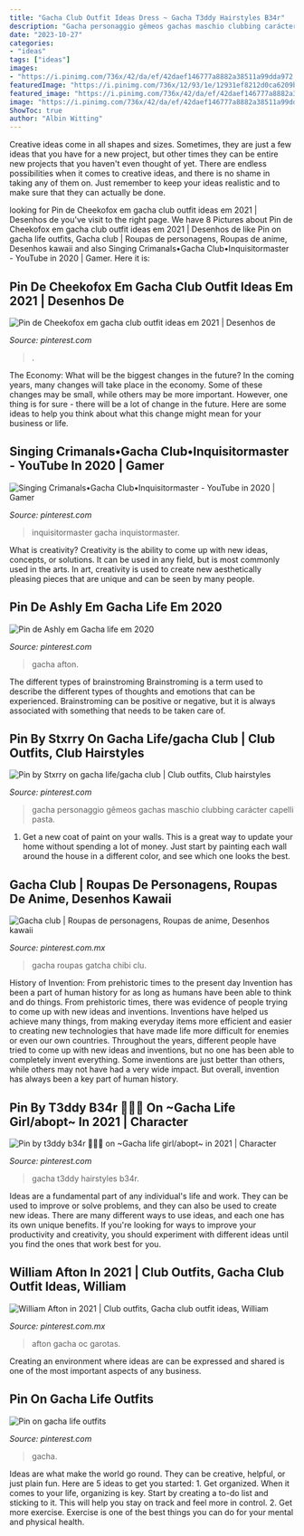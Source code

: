 ```yaml
---
title: "Gacha Club Outfit Ideas Dress ~ Gacha T3ddy Hairstyles B34r"
description: "Gacha personaggio gêmeos gachas maschio clubbing carácter capelli pasta"
date: "2023-10-27"
categories:
- "ideas"
tags: ["ideas"]
images:
- "https://i.pinimg.com/736x/42/da/ef/42daef146777a8882a38511a99dda972.jpg"
featuredImage: "https://i.pinimg.com/736x/12/93/1e/12931ef8212d0ca6209b528e95a1c29d.jpg"
featured_image: "https://i.pinimg.com/736x/42/da/ef/42daef146777a8882a38511a99dda972.jpg"
image: "https://i.pinimg.com/736x/42/da/ef/42daef146777a8882a38511a99dda972.jpg"
ShowToc: true
author: "Albin Witting"
---
```



Creative ideas come in all shapes and sizes. Sometimes, they are just a few ideas that you have for a new project, but other times they can be entire new projects that you haven't even thought of yet. There are endless possibilities when it comes to creative ideas, and there is no shame in taking any of them on. Just remember to keep your ideas realistic and to make sure that they can actually be done.

	

		
looking for Pin de Cheekofox em gacha club outfit ideas em 2021 | Desenhos de you've visit to the right page. We have 8 Pictures about Pin de Cheekofox em gacha club outfit ideas em 2021 | Desenhos de like Pin on gacha life outfits, Gacha club | Roupas de personagens, Roupas de anime, Desenhos kawaii and also Singing Crimanals•Gacha Club•Inquisitormaster - YouTube in 2020 | Gamer. Here it is:
		
    
## Pin De Cheekofox Em Gacha Club Outfit Ideas Em 2021 | Desenhos De

<img loading=lazy src="https://i.pinimg.com/736x/34/36/c4/3436c43fbf50b83ba399b51850e5c1b8.jpg" onerror="this.onerror=null;this.src='https://tse4.mm.bing.net/th?id=OIP.9KZq-UI6LPRfcMFkMa9pjwHaHa&amp;pid=15.1';" alt="Pin de Cheekofox em gacha club outfit ideas em 2021 | Desenhos de">

_Source: pinterest.com_

>. 

	

The Economy: What will be the biggest changes in the future?
In the coming years, many changes will take place in the economy. Some of these changes may be small, while others may be more important. However, one thing is for sure - there will be a lot of change in the future. Here are some ideas to help you think about what this change might mean for your business or life.

    
## Singing Crimanals•Gacha Club•Inquisitormaster - YouTube In 2020 | Gamer

<img loading=lazy src="https://i.pinimg.com/736x/d0/a6/36/d0a6369c9af674f8aa97f5b56da69fbf.jpg" onerror="this.onerror=null;this.src='https://tse3.mm.bing.net/th?id=OIP.cFpTaz1Hrh8fYWNWRc_M4AHaFj&amp;pid=15.1';" alt="Singing Crimanals•Gacha Club•Inquisitormaster - YouTube in 2020 | Gamer">

_Source: pinterest.com_

>inquisitormaster gacha inquistormaster. 

	

What is creativity?
Creativity is the ability to come up with new ideas, concepts, or solutions. It can be used in any field, but is most commonly used in the arts. In art, creativity is used to create new aesthetically pleasing pieces that are unique and can be seen by many people.

    
## Pin De Ashly Em Gacha Life Em 2020

<img loading=lazy src="https://i.pinimg.com/736x/e9/a3/8e/e9a38e267f911414e027198172822513.jpg" onerror="this.onerror=null;this.src='https://tse3.mm.bing.net/th?id=OIP._aIJVyDqf7T2up0KonMvRQHaJ3&amp;pid=15.1';" alt="Pin de Ashly em Gacha life em 2020">

_Source: pinterest.com_

>gacha afton. 

	

The different types of brainstroming
Brainstroming is a term used to describe the different types of thoughts and emotions that can be experienced. Brainstroming can be positive or negative, but it is always associated with something that needs to be taken care of.

    
## Pin By Stxrry On Gacha Life/gacha Club | Club Outfits, Club Hairstyles

<img loading=lazy src="https://i.pinimg.com/736x/9f/7c/e5/9f7ce58787c7eb902af580abec41e472.jpg" onerror="this.onerror=null;this.src='https://tse1.mm.bing.net/th?id=OIP.lZjlTPGPSvQhsuW8JC7cTAHaGc&amp;pid=15.1';" alt="Pin by Stxrry on gacha life/gacha club | Club outfits, Club hairstyles">

_Source: pinterest.com_

>gacha personaggio gêmeos gachas maschio clubbing carácter capelli pasta. 

	

1. Get a new coat of paint on your walls. This is a great way to update your home without spending a lot of money. Just start by painting each wall around the house in a different color, and see which one looks the best.

    
## Gacha Club | Roupas De Personagens, Roupas De Anime, Desenhos Kawaii

<img loading=lazy src="https://i.pinimg.com/736x/74/db/74/74db74fce3a68da537cf9cace245a10e.jpg" onerror="this.onerror=null;this.src='https://tse2.mm.bing.net/th?id=OIP.nnYQtPYFRSIko0sZY5RShQHaNK&amp;pid=15.1';" alt="Gacha club | Roupas de personagens, Roupas de anime, Desenhos kawaii">

_Source: pinterest.com.mx_

>gacha roupas gatcha chibi clu. 

	

History of Invention: From prehistoric times to the present day
Invention has been a part of human history for as long as humans have been able to think and do things. From prehistoric times, there was evidence of people trying to come up with new ideas and inventions. Inventions have helped us achieve many things, from making everyday items more efficient and easier to creating new technologies that have made life more difficult for enemies or even our own countries. Throughout the years, different people have tried to come up with new ideas and inventions, but no one has been able to completely invent everything. Some inventions are just better than others, while others may not have had a very wide impact. But overall, invention has always been a key part of human history.

    
## Pin By T3ddy B34r 🐻🧸💞 On ~Gacha Life Girl/abopt~ In 2021 | Character

<img loading=lazy src="https://i.pinimg.com/736x/09/73/e3/0973e3d3a1f5cc594238f9c49df604f9.jpg" onerror="this.onerror=null;this.src='https://tse1.mm.bing.net/th?id=OIP.jcAehofeDn8vcRWqLVtBFQHaKx&amp;pid=15.1';" alt="Pin by t3ddy b34r 🐻🧸💞 on ~Gacha life girl/abopt~ in 2021 | Character">

_Source: pinterest.com_

>gacha t3ddy hairstyles b34r. 

	

Ideas are a fundamental part of any individual's life and work. They can be used to improve or solve problems, and they can also be used to create new ideas. There are many different ways to use ideas, and each one has its own unique benefits. If you're looking for ways to improve your productivity and creativity, you should experiment with different ideas until you find the ones that work best for you.

    
## William Afton In 2021 | Club Outfits, Gacha Club Outfit Ideas, William

<img loading=lazy src="https://i.pinimg.com/736x/12/93/1e/12931ef8212d0ca6209b528e95a1c29d.jpg" onerror="this.onerror=null;this.src='https://tse4.mm.bing.net/th?id=OIP.1zTHNndz1BEDobv-2tFM8gHaLg&amp;pid=15.1';" alt="William Afton in 2021 | Club outfits, Gacha club outfit ideas, William">

_Source: pinterest.com.mx_

>afton gacha oc garotas. 

	

Creating an environment where ideas are can be expressed and shared is one of the most important aspects of any business.

    
## Pin On Gacha Life Outfits

<img loading=lazy src="https://i.pinimg.com/736x/42/da/ef/42daef146777a8882a38511a99dda972.jpg" onerror="this.onerror=null;this.src='https://tse1.mm.bing.net/th?id=OIP.qtDMIcoFLrO0TlRSUtpPbgHaHK&amp;pid=15.1';" alt="Pin on gacha life outfits">

_Source: pinterest.com_

>gacha. 

	

Ideas are what make the world go round. They can be creative, helpful, or just plain fun. Here are 5 ideas to get you started: 1. Get organized. When it comes to your life, organizing is key. Start by creating a to-do list and sticking to it. This will help you stay on track and feel more in control. 2. Get more exercise. Exercise is one of the best things you can do for your mental and physical health.

